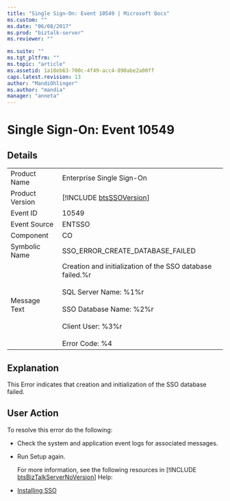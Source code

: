 ```yaml
---
title: "Single Sign-On: Event 10549 | Microsoft Docs"
ms.custom: ""
ms.date: "06/08/2017"
ms.prod: "biztalk-server"
ms.reviewer: ""

ms.suite: ""
ms.tgt_pltfrm: ""
ms.topic: "article"
ms.assetid: 1a18eb63-700c-4f49-acc4-890abe2a00ff
caps.latest.revision: 13
author: "MandiOhlinger"
ms.author: "mandia"
manager: "anneta"
---
```

# Single Sign-On: Event 10549
## Details  

|                 |                                                                                                                                                                                          |
|-----------------|------------------------------------------------------------------------------------------------------------------------------------------------------------------------------------------|
|  Product Name   |                                                                                Enterprise Single Sign-On                                                                                 |
| Product Version |                                                               [!INCLUDE [btsSSOVersion](../includes/btsssoversion-md.md)]                                                                |
|    Event ID     |                                                                                          10549                                                                                           |
|  Event Source   |                                                                                          ENTSSO                                                                                          |
|    Component    |                                                                                            CO                                                                                            |
|  Symbolic Name  |                                                                             SSO_ERROR_CREATE_DATABASE_FAILED                                                                             |
|  Message Text   | Creation and initialization of the SSO database failed.%r<br /><br /> SQL Server Name: %1%r<br /><br /> SSO Database Name: %2%r<br /><br /> Client User: %3%r<br /><br /> Error Code: %4 |

## Explanation  
 This Error indicates that creation and initialization of the SSO database failed.  

## User Action  
 To resolve this error do the following:  

- Check the system and application event logs for associated messages.  

- Run Setup again.  

  For more information, see the following resources in [!INCLUDE [btsBizTalkServerNoVersion](../includes/btsbiztalkservernoversion-md.md)] Help:  

- [Installing SSO](../core/installing-sso.md)

